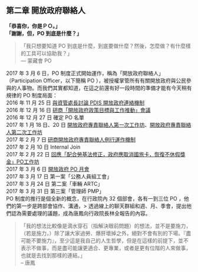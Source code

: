 <h2>第二章 開放政府聯絡人</h2>

<p><strong>「恭喜你，你是ＰＯ。」</strong><br><strong>「謝謝，但，PO 到底是什麼？」</strong></p>

<blockquote><p>「我只想要知道 PO 到底是什麼，到底要做什麼？然後，怎麼做？有什麼樣的工具可以協助我？」<br>— 蒙藏會 PO</p></blockquote>

<p>2017 年 3 月 6 日，PO 制度正式開始運作，稱為「開放政府聯絡人」（Participation Officer，以下簡稱 PO ），被授權掌管所有有關開放政府與公民參與的人事物。而我們其實都知道，在這之前還有好一段時間的準備才能有今天稍有規律的 PO 制度局面：<br>2016 年 11 月 25 日 <a href="https://sayit.archive.tw/2016-11-25-%E8%88%87%E8%B3%87%E7%AE%A1%E8%99%95%E9%95%B7%E8%A8%8E%E8%AB%96-pdis-%E9%96%8B%E6%94%BE%E6%94%BF%E5%BA%9C%E9%80%A3%E7%B5%A1%E6%A9%9F%E5%88%B6">與資管處長討論 PDIS 開放政府連絡機制</a><br>2016 年 12 月 16 日 <a href="https://sayit.archive.tw/2016-12-16-%E7%A0%94%E5%95%86%E9%96%8B%E6%94%BE%E6%94%BF%E5%BA%9C%E6%94%BF%E7%AD%96%E7%9B%AE%E6%A8%99%E8%88%87%E5%B7%A5%E4%BD%9C%E6%8E%A8%E5%8B%95%E6%9C%83%E8%AD%B0">研商「開放政府政策目標與工作推動」會議</a><br>2016 年 12 月 27 日 確定 PO 名單<br>2017 年 1 月 18 日、20 日 <a href="https://sayit.archive.tw/2017-01-18-%E9%96%8B%E6%94%BE%E6%94%BF%E5%BA%9C%E5%B0%88%E8%B2%AC%E8%81%AF%E7%B5%A1%E4%BA%BA%E7%AC%AC%E4%B8%80%E6%AC%A1%E5%B7%A5%E4%BD%9C%E5%9D%8A">開放政府專責聯絡人第一次工作坊</a>、<a href="https://sayit.archive.tw/2017-01-20-%E9%96%8B%E6%94%BE%E6%94%BF%E5%BA%9C%E5%B0%88%E8%B2%AC%E8%81%AF%E7%B5%A1%E4%BA%BA%E7%AC%AC%E4%BA%8C%E6%AC%A1%E5%B7%A5%E4%BD%9C%E5%9D%8A">開放政府專責聯絡人第二次工作坊</a><br>2017 年 2 月 7 日 <a href="https://sayit.archive.tw/2017-02-07-%E7%A0%94%E5%95%86%E9%96%8B%E6%94%BE%E6%94%BF%E5%BA%9C%E5%B0%88%E8%B2%AC%E8%81%AF%E7%B5%A1%E4%BA%BA%E4%BE%8B%E8%A1%8C%E9%81%8B%E4%BD%9C%E6%A9%9F%E5%88%B6">研商開放政府專責聯絡人例行運作機制</a><br>2017 年 2 月 10 日 Internal Join<br>2017 年 2 月 22 日 <a href="https://sayit.archive.tw/2017-02-22-%E5%9B%9E%E6%87%89%E9%85%8D%E5%90%88%E5%8B%9E%E5%9F%BA%E6%B3%95%E4%BF%AE%E6%AD%A3%E6%94%BF%E5%BA%9C%E6%87%89%E5%8F%96%E6%B6%88%E5%9C%8B%E6%97%85%E5%8D%A1%E6%81%A2%E5%BE%A9%E4%B8%8D%E4%BC%91%E5%81%87%E7%8D%8E%E9%87%91po%E5%B7%A5%E4%BD%9C%E5%9D%8A">回應「配合勞基法修正，政府應取消國旅卡，恢復不休假獎金」PO工作坊</a><br>2017 年 3 月 6 日 <a href="https://sayit.archive.tw/2017-03-06-%E9%96%8B%E6%94%BE%E6%94%BF%E5%BA%9C-po-%E6%9C%88%E6%9C%83">開放政府 PO 月會</a><br>2017 年 3 月 17 日 第一案「公務人員組工會」<br>2017 年 3 月 24 日 第二案「車輛 ARTC」<br>2017 年 3 月 31 日 第三案「管理師 PMP」<br>PO 制度的推行是個全新的概念，在行政院內 32 個部會，各有一到三位 PO ，他們的第一步是跨部會協作、溝通，&gt; 透過線上的聊天群組和週、月、季會，提出他們認為需要處理的議題，成為唐鳳向行政院長林全報告的內容。</p>

<blockquote><p>「我的想法比較像是滴水穿石（指解決眼前問題）的想法，並不是要施力，（若是施力，）除了讓大家過勞、爆肝壞掉之外，絕對不會有別的下場。『盡可能不要施力』，至少這是我自己的人生哲學，但是在這樣的前提下，並不表示不做事，而是盡可能讓更適合、更專業，或者是更有位階的人來做事，也就是去找到那樣的連結。」<br>– 唐鳳</p></blockquote>